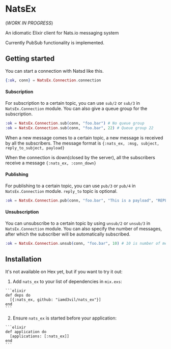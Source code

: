# NatsEx

(*WORK IN PROGRESS*)

An idiomatic Elixir client for Nats.io messaging system

Currently PubSub functionality is implemented.

## Getting started

You can start a connection with Natsd like this.

```elixir
{:ok, conn} = NatsEx.Connection.connection
```

#### Subscription

For subscription to a certain topic, you can use `sub/2` or `sub/3` in `NatsEx.Connection` module. You can also give a queue group for the subscription.

```elixir
:ok = NatsEx.Connection.sub(conn, "foo.bar") # No queue group
:ok = NatsEx.Connection.sub(conn, "foo.bar", 22) # Queue group 22
```

When a new message comes to a certain topic, a new message is received by all the subscribers. The message format is `{:nats_ex, :msg, subject, reply_to_subject, payload}`

When the connection is down(closed by the server), all the subscribers receive a message `{:nats_ex, :conn_down}`

#### Publishing

For publishing to a certain topic, you can use `pub/3` or `pub/4` in `NatsEx.Connection` module. `reply_to` topic is optional.

```elixir
:ok = NatsEx.Connection.pub(conn, "foo.bar", "This is a payload", "REPLY_SUBJECT")
```

#### Unsubscription

You can unsubscribe to a certain topic by using `unsub/2` or `unsub/3` in `NatsEx.Connection` module. You can also specify the number of messages, after which the subscriber will be automatically subscribed.

```elixir
:ok = NatsEx.Connection.unsub(conn, "foo.bar", 10) # 10 is number of messages until unsubscription. This is optional
```

## Installation

It's not available on Hex yet, but if you want to try it out:

  1. Add `nats_ex` to your list of dependencies in `mix.exs`:

    ```elixir
    def deps do
      [{:nats_ex, github: "iamd3vil/nats_ex"}]
    end
    ```

  2. Ensure `nats_ex` is started before your application:

    ```elixir
    def application do
      [applications: [:nats_ex]]
    end
    ```


